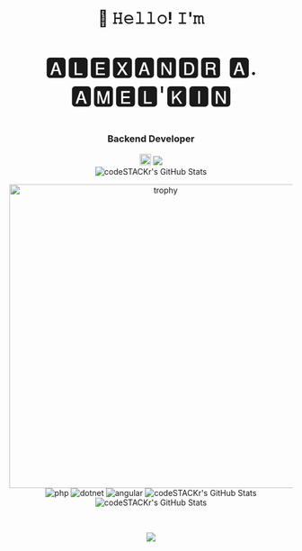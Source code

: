<h1 align="center">👋 𝙷𝚎𝚕𝚕𝚘! 𝙸'𝚖</h1>
<p align="center" style="font-size: 42px">🅰🅻🅴🆇🅰🅽🅳🆁 🅰. 🅰🅼🅴🅻'🅺🅸🅽<p>

<h3 align="center">Backend Developer</h3>
<p align="center">
 <a href="https://www.linkedin.com/in/aleksandr-amelkin/"><img src="https://img.shields.io/badge/linkedin-%230077B5.svg?style=for-the-badge&logo=linkedin&logoColor=white" style="height: 20px"/></a>
 <a href="https://tlgg.ru/GMaster"><img src="https://img.shields.io/badge/-Telegram-blue?style=flat&logo=Telegram&logoColor=white" /></a>
 <br>
 <img alt="codeSTACKr's GitHub Stats" src="https://komarev.com/ghpvc/?username=BinaryNinja-repo&color=green" />
</p>

<p align="center">
<img width="540" src="https://github-profile-trophy.vercel.app/?username=BinaryNinja-repo&theme=onedark" alt="trophy"/><br>
<img alt="php" src="https://img.shields.io/badge/php-%23777BB4.svg?style=for-the-badge&logo=php&logoColor=white" />
<img alt="dotnet" src="https://img.shields.io/badge/.NET-5C2D91?style=for-the-badge&logo=.net&logoColor=white" />
<img alt="angular" src="https://img.shields.io/badge/angular-%23DD0031.svg?style=for-the-badge&logo=angular&logoColor=white" />
<img alt="codeSTACKr's GitHub Stats" src="https://img.shields.io/badge/gitlab%20ci-%23181717.svg?style=for-the-badge&logo=gitlab&logoColor=white" />
<img alt="codeSTACKr's GitHub Stats" src="https://img.shields.io/badge/github%20actions-%232671E5.svg?style=for-the-badge&logo=githubactions&logoColor=white" />
</p>
<br>

<p align="center">
<img src="http://github-profile-summary-cards.vercel.app/api/cards/profile-details?username=BinaryNinja-repo&theme=gruvbox">
</p>

